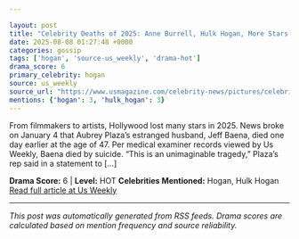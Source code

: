 ```yaml
---

layout: post
title: "Celebrity Deaths of 2025: Anne Burrell, Hulk Hogan, More Stars We’ve Lost"""
date: 2025-08-08 01:27:48 +0000
categories: gossip
tags: ['hogan', 'source-us_weekly', 'drama-hot']
drama_score: 6
primary_celebrity: hogan
source: us_weekly
source_url: "https://www.usmagazine.com/celebrity-news/pictures/celebrity-deaths-of-2025-stars-weve-lost-this-year/"""
mentions: {'hogan': 3, 'hulk_hogan': 3}
---
```


From filmmakers to artists, Hollywood lost many stars in 2025. News broke on January 4 that Aubrey Plaza’s estranged husband, Jeff Baena, died one day earlier at the age of 47. Per medical examiner records viewed by Us Weekly, Baena died by suicide. “This is an unimaginable tragedy,” Plaza’s rep said in a statement to […]

**Drama Score:** 6 | **Level:** HOT **Celebrities Mentioned:** Hogan, Hulk Hogan [Read full article at Us Weekly](https://www.usmagazine.com/celebrity-news/pictures/celebrity-deaths-of-2025-stars-weve-lost-this-year/)

---

*This post was automatically generated from RSS feeds. Drama scores are calculated based on mention frequency and source reliability.*